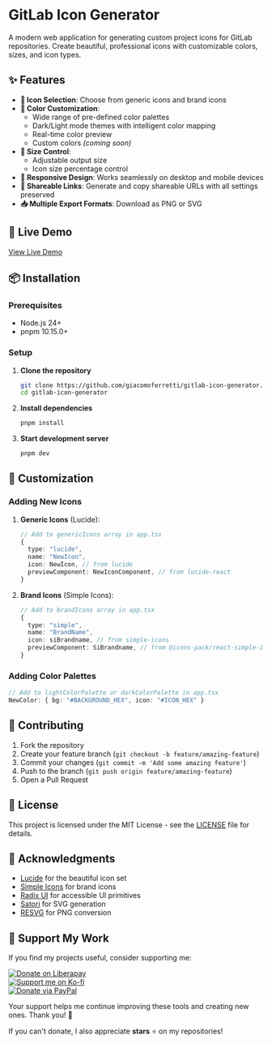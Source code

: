 # GitLab Icon Generator

A modern web application for generating custom project icons for GitLab repositories. Create beautiful, professional icons with customizable colors, sizes, and icon types.

## ✨ Features

- **🎨 Icon Selection**: Choose from generic icons and brand icons
- **🌈 Color Customization**:
  - Wide range of pre-defined color palettes
  - Dark/Light mode themes with intelligent color mapping
  - Real-time color preview
  - Custom colors *(coming soon)*
- **📏 Size Control**:
  - Adjustable output size
  - Icon size percentage control
- **📱 Responsive Design**: Works seamlessly on desktop and mobile devices
- **🔗 Shareable Links**: Generate and copy shareable URLs with all settings preserved
- **📥 Multiple Export Formats**: Download as PNG or SVG

## 🚀 Live Demo

[View Live Demo](https://giacomoferretti.github.io/gitlab-icon-generator/) 

## 📦 Installation

### Prerequisites

- Node.js 24+
- pnpm 10.15.0+

### Setup

1. **Clone the repository**

   ```bash
   git clone https://github.com/giacomoferretti/gitlab-icon-generator.git
   cd gitlab-icon-generator
   ```

2. **Install dependencies**

   ```bash
   pnpm install
   ```

3. **Start development server**

   ```bash
   pnpm dev
   ```

## 🎨 Customization

### Adding New Icons

1. **Generic Icons** (Lucide):

   ```typescript
   // Add to genericIcons array in app.tsx
   {
     type: "lucide",
     name: "NewIcon",
     icon: NewIcon, // from lucide
     previewComponent: NewIconComponent, // from lucide-react
   }
   ```

2. **Brand Icons** (Simple Icons):

   ```typescript
   // Add to brandIcons array in app.tsx
   {
     type: "simple",
     name: "BrandName",
     icon: siBrandname, // from simple-icons
     previewComponent: SiBrandname, // from @icons-pack/react-simple-icons
   }
   ```

### Adding Color Palettes

```typescript
// Add to lightColorPalette or darkColorPalette in app.tsx
NewColor: { bg: "#BACKGROUND_HEX", icon: "#ICON_HEX" }
```

## 🤝 Contributing

1. Fork the repository
2. Create your feature branch (`git checkout -b feature/amazing-feature`)
3. Commit your changes (`git commit -m 'Add some amazing feature'`)
4. Push to the branch (`git push origin feature/amazing-feature`)
5. Open a Pull Request

## 📝 License

This project is licensed under the MIT License - see the [LICENSE](LICENSE) file for details.

## 🙏 Acknowledgments

- [Lucide](https://lucide.dev/) for the beautiful icon set
- [Simple Icons](https://simpleicons.org/) for brand icons
- [Radix UI](https://www.radix-ui.com/) for accessible UI primitives
- [Satori](https://github.com/vercel/satori) for SVG generation
- [RESVG](https://github.com/RazrFalcon/resvg) for PNG conversion

## 💖 Support My Work

If you find my projects useful, consider supporting me:  

[![Donate on Liberapay](https://img.shields.io/badge/Liberapay-giacomoferretti-F6C915.svg?style=flat-square&logo=liberapay)](https://liberapay.com/giacomoferretti)  
[![Support me on Ko-fi](https://img.shields.io/badge/Ko--fi-giacomoferretti-ff5f5f?style=flat-square&logo=ko-fi)](https://ko-fi.com/giacomoferretti)  
[![Donate via PayPal](https://img.shields.io/badge/PayPal-hexile0-0070ba?style=flat-square&logo=paypal)](https://www.paypal.me/hexile0)  

Your support helps me continue improving these tools and creating new ones. Thank you! 🙌

If you can't donate, I also appreciate **stars** ⭐ on my repositories!

